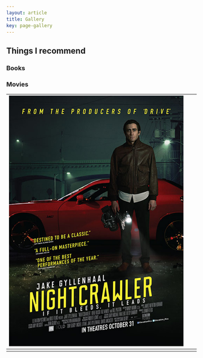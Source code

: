 ```yaml
---
layout: article
title: Gallery
key: page-gallery
---
```


## Things I recommend

### Books

### Movies

| [![](https://raw.githubusercontent.com/yuanpinz/blog/main/assets/images/pages/nightcrawler.jpg "Nightcrawler")](https://youtu.be/X8kYDQan8bw) |      |      |
| ------------------------------------------------------------ | ---- | ---- |
|                                                              |      |      |





